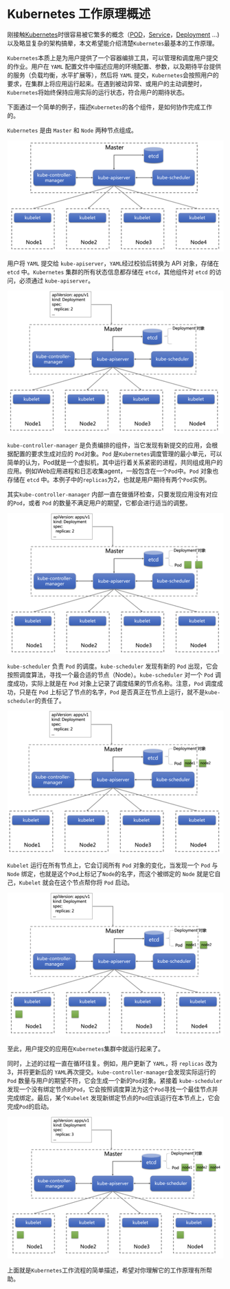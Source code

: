 # Kubernetes 工作原理概述

刚接触[Kubernetes](https://kubernetes.io/)时很容易被它繁多的概念（[POD](https://kubernetes.io/docs/concepts/workloads/pods/pod-overview/)，[Service](https://kubernetes.io/docs/concepts/services-networking/service/)，[Deployment](https://kubernetes.io/docs/concepts/workloads/controllers/deployment/) ...)以及略显复杂的架构搞晕，本文希望能介绍清楚`Kubernetes`最基本的工作原理。

`Kubernetes`本质上是为用户提供了一个容器编排工具，可以管理和调度用户提交的作业。用户在 `YAML` 配置文件中描述应用的环境配置、参数，以及期待平台提供的服务（负载均衡，水平扩展等），然后将 `YAML` 提交，`Kubernetes`会按照用户的要求，在集群上将应用运行起来。在遇到被动异常、或用户的主动调整时，`Kubernetes`将始终保持应用实际的运行状态，符合用户的期待状态。

下面通过一个简单的例子，描述`Kubernetes`的各个组件，是如何协作完成工作的。

`Kubernetes` 是由 `Master` 和 `Node` 两种节点组成。

![2019-02-24 22.58.55](media/2019-02-24%2022.58.55.png)

用户将 `YAML` 提交给 `kube-apiserver`，`YAML`经过校验后转换为 API 对象，存储在 `etcd` 中。`Kubernetes` 集群的所有状态信息都存储在 `etcd`，其他组件对 `etcd` 的访问，必须通过 `kube-apiserver`。

![2019-02-24 23.17.20](media/2019-02-24%2023.17.20.png)

`kube-controller-manager` 是负责编排的组件，当它发现有新提交的应用，会根据配置的要求生成对应的 `Pod`对象。`Pod` 是`Kubernetes`调度管理的最小单元，可以简单的认为，Pod就是一个虚拟机，其中运行着关系紧密的进程，共同组成用户的应用。例如Web应用进程和日志收集agent，一般包含在一个`Pod`中。`Pod` 对象也存储在 `etcd` 中。本例子中的`replicas`为2，也就是用户期待有两个`Pod`实例。

其实`kube-controller-manager` 内部一直在做循环检查，只要发现应用没有对应的`Pod`，或者 `Pod` 的数量不满足用户的期望，它都会进行适当的调整。

![2019-02-24 23.41.52](media/2019-02-24%2023.41.52.png)


`kube-scheduler` 负责 `Pod` 的调度。`kube-scheduler` 发现有新的 `Pod` 出现，它会按照调度算法，寻找一个最合适的节点（Node）。`kube-scheduler` 对一个 `Pod` 调度成功，实际上就是在 `Pod` 对象上记录了调度结果的节点名称。注意，`Pod` 调度成功，只是在 `Pod` 上标记了节点的名字，`Pod` 是否真正在节点上运行，就不是`kube-scheduler`的责任了。

![2019-02-24 23.56.12](media/2019-02-24%2023.56.12.png)

`Kubelet` 运行在所有节点上，它会订阅所有 `Pod` 对象的变化，当发现一个 `Pod` 与 `Node` 绑定，也就是这个`Pod`上标记了`Node`的名字，而这个被绑定的 `Node` 就是它自己，`Kubelet` 就会在这个节点帮你将 `Pod` 启动。

![2019-02-25 00.06.39](media/2019-02-25%2000.06.39.png)

至此，用户提交的应用在`Kubernetes`集群中就运行起来了。

同时，上述的过程一直在循环往复。例如，用户更新了 `YAML`，将 `replicas` 改为3，并将更新后的 `YAML`再次提交。`kube-controller-manager`会发现实际运行的 `Pod` 数量与用户的期望不符，它会生成一个新的`Pod`对象。紧接着 `kube-scheduler` 发现一个没有绑定节点的`Pod`，它会按照调度算法为这个`Pod`寻找一个最佳节点并完成绑定。最后，某个`Kubelet` 发现新绑定节点的`Pod`应该运行在本节点上，它会完成`Pod`的启动。

![2019-02-25 00.36.51](media/2019-02-25%2000.36.51.png)

上面就是`Kubernetes`工作流程的简单描述，希望对你理解它的工作原理有所帮助。


